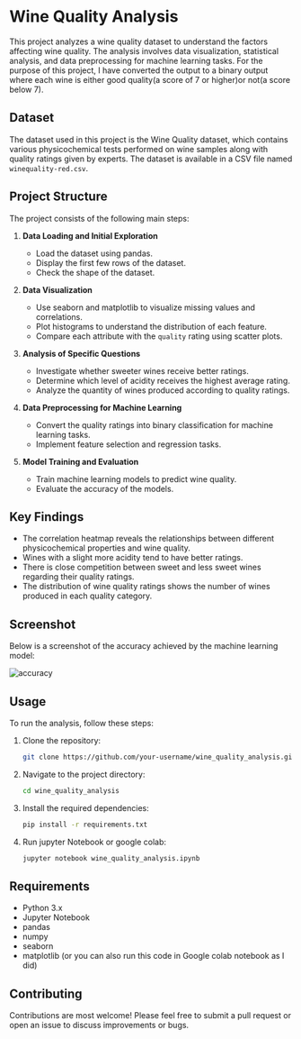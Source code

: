 # Wine Quality Analysis

This project analyzes a wine quality dataset to understand the factors affecting wine quality. The analysis involves data visualization, statistical analysis, and data preprocessing for machine learning tasks. For the purpose of this project, I have converted the output to a binary output where each wine is either good quality(a score of 7 or higher)or not(a score below 7). 

## Dataset

The dataset used in this project is the Wine Quality dataset, which contains various physicochemical tests performed on wine samples along with quality ratings given by experts. The dataset is available in a CSV file named `winequality-red.csv`.

## Project Structure

The project consists of the following main steps:

1. **Data Loading and Initial Exploration**
   - Load the dataset using pandas.
   - Display the first few rows of the dataset.
   - Check the shape of the dataset.

2. **Data Visualization**
   - Use seaborn and matplotlib to visualize missing values and correlations.
   - Plot histograms to understand the distribution of each feature.
   - Compare each attribute with the `quality` rating using scatter plots.

3. **Analysis of Specific Questions**
   - Investigate whether sweeter wines receive better ratings.
   - Determine which level of acidity receives the highest average rating.
   - Analyze the quantity of wines produced according to quality ratings.

4. **Data Preprocessing for Machine Learning**
   - Convert the quality ratings into binary classification for machine learning tasks.
   - Implement feature selection and regression tasks.

5. **Model Training and Evaluation**
   - Train machine learning models to predict wine quality.
   - Evaluate the accuracy of the models.

## Key Findings

- The correlation heatmap reveals the relationships between different physicochemical properties and wine quality.
- Wines with a slight more acidity tend to have better ratings.
- There is close competition between sweet and less sweet wines regarding their quality ratings.
- The distribution of wine quality ratings shows the number of wines produced in each quality category.

## Screenshot

Below is a screenshot of the accuracy achieved by the machine learning model:

![accuracy](https://github.com/user-attachments/assets/e21e6b57-ee7c-44b4-9969-8f7b6af69a01)

## Usage

To run the analysis, follow these steps:

1. Clone the repository:
   ```sh
   git clone https://github.com/your-username/wine_quality_analysis.git

2. Navigate to the project directory:
   ```sh
   cd wine_quality_analysis

3. Install the required dependencies:
   ```sh
   pip install -r requirements.txt
4. Run jupyter Notebook or google colab:
   ```sh
   jupyter notebook wine_quality_analysis.ipynb

## Requirements
- Python 3.x
- Jupyter Notebook
- pandas
- numpy
- seaborn
- matplotlib
  (or you can also run this code in Google colab notebook as I did) 

## Contributing
Contributions are most welcome! Please feel free to submit a pull request or open an issue to discuss improvements or bugs.
   
